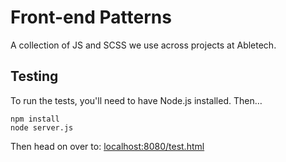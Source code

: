 # Front-end Patterns

A collection of JS and SCSS we use across projects at Abletech.

## Testing

To run the tests, you'll need to have Node.js installed. Then…

```
npm install
node server.js
```

Then head on over to: [localhost:8080/test.html](http://localhost:8080/test.html)
